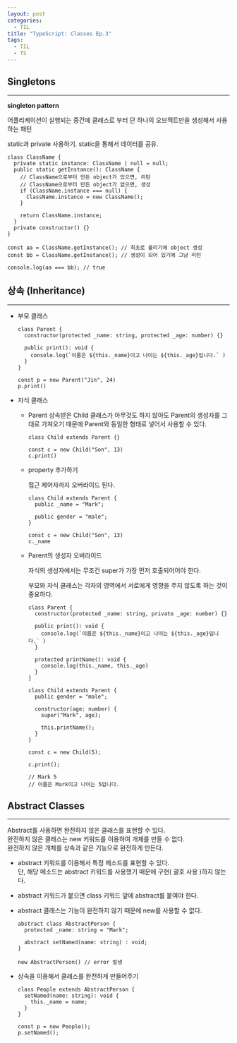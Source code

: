 ```yaml
---
layout: post
categories:
  - TIL
title: "TypeScript: Classes Ep.3"
tags:
  - TIL
  - TS
---
```


## __Singletons__
---

**singleton pattern**

어플리케이션이 실행되는 중간에 클래스로 부터 단 하나의 오브젝트만을 생성해서 사용하는 패턴

static과 private 사용하기. static을 통해서 데이터를 공유.

```tsx
class ClassName {
  private static instance: ClassName | null = null;
  public static getInstance(): ClassName {
    // ClassName으로부터 만든 object가 있으면, 리턴
    // ClassName으로부터 만든 object가 없으면, 생성
    if (ClassName.instance === null) {
      ClassName.instance = new ClassName();
    }

    return ClassName.instance;
  }
  private constructor() {}
}

const aa = ClassName.getInstance(); // 최초로 불리기에 object 생성
const bb = ClassName.getInstance(); // 생성이 되어 있기에 그냥 리턴

console.log(aa === bb); // true
```

## __상속 (Inheritance)__
---

- 부모 클래스
  
  ```tsx
  class Parent {
    constructor(protected _name: string, protected _age: number) {}
    
    public print(): void {
      console.log(`이름은 ${this._name}이고 나이는 ${this._age}입니다.` )
    }
  }
  
  const p = new Parent("Jin", 24)
  p.print()
  ```
  
- 자식 클래스
  - Parent 상속받은 Child 클래스가 아무것도 하지 않아도 Parent의 생성자를 그대로 가져오기 때문에 Parent와 동일한 형태로 넣어서 사용할 수 있다.
      
    ```tsx
    class Child extends Parent {}
    
    const c = new Child("Son", 13)
    c.print()
    ```
      
  - property 추가하기
    
    접근 제어자까지 오버라이드 된다.
    
    ```tsx
    class Child extends Parent {
      public _name = "Mark";
    
      public gender = "male";
    }
    
    const c = new Child("Son", 13)
    c._name 
    ```
      
  - Parent의 생성자 오버라이드
    
    자식의 생성자에서는 무조건 super가 가장 먼저 호출되어어야 한다.
    
    부모와 자식 클래스는 각자의 영역에서 서로에게 영향을 주지 않도록 하는 것이 중요하다.
    
    ```tsx
    class Parent {
      constructor(protected _name: string, private _age: number) {}
      
      public print(): void {
        console.log(`이름은 ${this._name}이고 나이는 ${this._age}입니다.` )
      }
    
      protected printName(): void {
        console.log(this._name, this._age)
      }
    }
    
    class Child extends Parent {
      public gender = "male";
    
      constructor(age: number) {
        super("Mark", age);
    
        this.printName();
      }
    }
    
    const c = new Child(5);
    
    c.print();
    
    // Mark 5
    // 이름은 Mark이고 나이는 5입니다.
    ```

## __Abstract Classes__
---

Abstract를 사용하면 완전하지 않은 클래스를 표현할 수 있다.  
완전하지 않은 클래스는 new 키워드를 이용하여 개체를 만들 수 없다.  
완전하지 않은 개체를 상속과 같은 기능으로 완전하게 만든다.

- abstract 키워드를 이용해서 특정 메소드를 표현할 수 있다.  
단, 해당 메소드는 abstract 키워드를 사용했기 때문에 구현( 괄호 사용 )하지 않는다.
- abstract 키워드가 붙으면 class 키워드 앞에 abstract를 붙여야 한다.
- abstract 클래스는 기능이 완전하지 않기 때문에 new를 사용할 수 없다.
  
  ```tsx
  abstract class AbstractPerson {
    protected _name: string = "Mark";
  
    abstract setNamed(name: string) : void;
  }
  
  new AbstractPerson() // error 발생
  ```
    
- 상속을 이용해서 클래스를 완전하게 만들어주기
    
  ```tsx
  class People extends AbstractPerson {
    setNamed(name: string): void {
      this._name = name;
    }
  }
  
  const p = new People();
  p.setNamed();
  ```